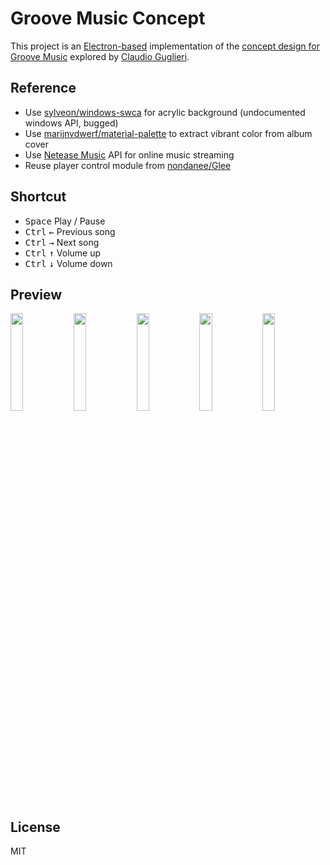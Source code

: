 # Groove Music Concept

This project is an [Electron-based](https://github.com/electron/electron) implementation of the [concept design for Groove Music](https://dribbble.com/shots/4759591-Music-Player-Explorations) explored by [Claudio Guglieri](https://guglieri.com/).

## Reference

- Use [sylveon/windows-swca](https://github.com/sylveon/windows-swca) for acrylic background (undocumented windows API, bugged)
- Use [marijnvdwerf/material-palette](https://github.com/marijnvdwerf/material-palette) to extract vibrant color from album cover
- Use [Netease Music](https://music.163.com/) API for online music streaming
- Reuse player control module from [nondanee/Glee](https://github.com/nondanee/Glee)

## Shortcut

- <kbd>Space</kbd> Play / Pause
- <kbd>Ctrl</kbd> <kbd>←</kbd> Previous song
- <kbd>Ctrl</kbd> <kbd>→</kbd> Next song
- <kbd>Ctrl</kbd> <kbd>↑</kbd> Volume up
- <kbd>Ctrl</kbd> <kbd>↓</kbd> Volume down

## Preview

<img src="https://user-images.githubusercontent.com/26399680/49785991-3a7f3080-fd5d-11e8-9eb3-9f2d4887d0c4.png" width="20%"/><img src="https://user-images.githubusercontent.com/26399680/49785661-41f20a00-fd5c-11e8-98e2-53861b011944.png" width="20%"/><img src="https://user-images.githubusercontent.com/26399680/49785662-428aa080-fd5c-11e8-916a-4d4f1c5004bf.png" width="20%"/><img src="https://user-images.githubusercontent.com/26399680/49785663-428aa080-fd5c-11e8-8521-84d2b8adcc02.png" width="20%"/><img src="https://user-images.githubusercontent.com/26399680/49785817-b3ca5380-fd5c-11e8-9a01-80a6c98b3e45.png" width="20%"/>

## License

MIT
